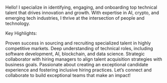 Hello! I specialize in identifying, engaging, and onboarding top technical talent that drives innovation and growth. With expertise in AI, crypto, and emerging tech industries, I thrive at the intersection of people and technology.

Key Highlights:

Proven success in sourcing and recruiting specialized talent in highly competitive markets.
Deep understanding of technical roles, including software development, AI, blockchain, and data science.
Strategic collaborator with hiring managers to align talent acquisition strategies with business goals.
Passionate about creating an exceptional candidate experience and fostering inclusive hiring practices.
Let’s connect and collaborate to build exceptional teams that make an impact!


